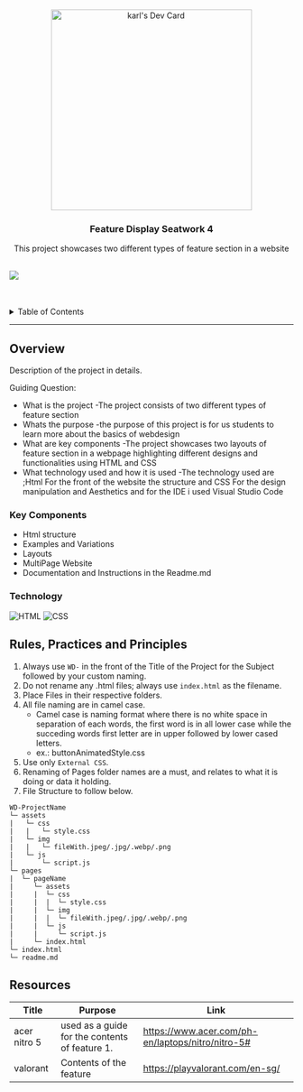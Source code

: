 <a name="readme-top">

<br/>

<br />
<div align="center">
  <a href="https://github.com/Tamarawsatech/">
  <!-- TODO: If you want to add logo or banner you can add it here -->
  <img src="https://api.daily.dev/devcards/v2/qOGQ7tNrK0AYdOk5zHnf5.png?type=default&r=esh" width="356" alt="karl's Dev Card"/></a>

  </a>
<!-- TODO: Change Title to the name of the title of your Project -->
  <h3 align="center">Feature Display
Seatwork 4</h3>
</div>
<!-- TODO: Make a short description -->
<div align="center">
This project showcases two different types of feature section in a website
</div>

<br />

<!-- TODO: Change the zyx-0314 into your github username  -->
<!-- TODO: Change the WD-Template-Project into the same name of your folder -->
![](https://visit-counter.vercel.app/counter.png?pageTamarawsatech/WD-SW4)

<br />
<br />

<!-- TODO: If you want to add more layers for your readme -->
<details>
  <summary>Table of Contents</summary>
  <ol>
    <li>
      <a href="#overview">Overview</a>
      <ol>
        <li>
          <a href="#key-components">Key Components</a>
        </li>
        <li>
          <a href="#technology">Technology</a>
        </li>
      </ol>
    </li>
    <li>
      <a href="#rule,-practices-and-principles">Rules, Practices and Principles</a>
    </li>
    <li>
      <a href="#resources">Resources</a>
    </li>
  </ol>
</details>

---

## Overview

<!-- TODO: To be changed -->
<!-- The following are just sample -->
Description of the project in details.

Guiding Question:
- What is the project
-The project consists of two different types of feature section
- Whats the purpose
-the purpose of this project is for us students to learn more about the basics of webdesign
- What are key components
-The project showcases two layouts of feature section in a webpage highlighting different designs and functionalities using HTML and CSS
- What technology used and how it is used
-The technology used are ;Html For the front of the website the structure and CSS For the design manipulation and Aesthetics and for the IDE i used Visual Studio Code

### Key Components
<!-- TODO: List of Key Components -->
<!-- The following are just sample -->
-  Html structure
- Examples and Variations
- Layouts
- MultiPage Website
- Documentation and Instructions in the Readme.md

### Technology
<!-- TODO: List of Technology Used -->
![HTML](https://img.shields.io/badge/HTML-E34F26?style=for-the-badge&logo=html5&logoColor=white)
![CSS](https://img.shields.io/badge/CSS-1572B6?style=for-the-badge&logo=css3&logoColor=white)


## Rules, Practices and Principles
1. Always use `WD-` in the front of the Title of the Project for the Subject followed by your custom naming.
2. Do not rename any .html files; always use `index.html` as the filename.
3. Place Files in their respective folders.
4. All file naming are in camel case.
   - Camel case is naming format where there is no white space in separation of each words, the first word is in all lower case while the succeding words first letter are in upper followed by lower cased letters.
   - ex.: buttonAnimatedStyle.css
5. Use only `External CSS`.
6. Renaming of Pages folder names are a must, and relates to what it is doing or data it holding.
7. File Structure to follow below.

```
WD-ProjectName
└─ assets
|   └─ css
|   |   └─ style.css
|   └─ img
|   |   └─ fileWith.jpeg/.jpg/.webp/.png
|   └─ js
|       └─ script.js
└─ pages
|  └─ pageName
|     └─ assets
|     |  └─ css
|     |  |  └─ style.css
|     |  └─ img
|     |  |  └─ fileWith.jpeg/.jpg/.webp/.png
|     |  └─ js
|     |     └─ script.js
|     └─ index.html
└─ index.html
└─ readme.md
```

## Resources

<!-- TODO: Add References -->
| Title | Purpose | Link |
|-|-|-|
| acer nitro 5 | used as a guide for the contents of feature 1. | https://www.acer.com/ph-en/laptops/nitro/nitro-5# |
| valorant | Contents of the feature | https://playvalorant.com/en-sg/ |
